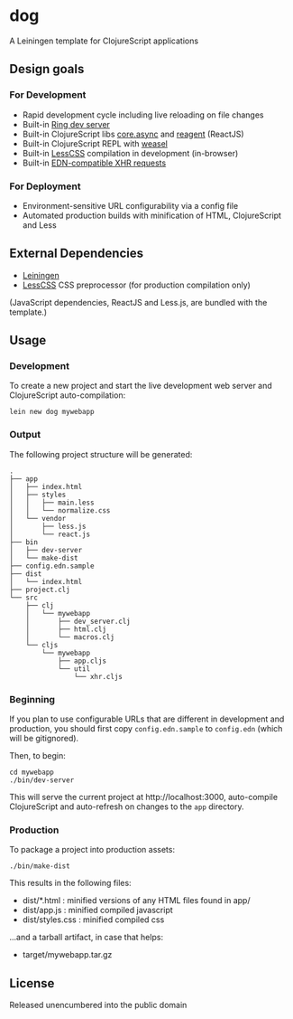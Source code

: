 # dog

A Leiningen template for ClojureScript applications

## Design goals

### For Development

- Rapid development cycle including live reloading on file changes
- Built-in [Ring dev server](https://github.com/weavejester/lein-ring)
- Built-in ClojureScript libs [core.async](https://clojure.github.io/core.async/) and [reagent](https://github.com/holmsand/reagent) (ReactJS)
- Built-in ClojureScript REPL with [weasel](https://github.com/tomjakubowski/weasel)
- Built-in [LessCSS](http://lesscss.org/) compilation in development (in-browser)
- Built-in [EDN-compatible XHR requests](https://github.com/pandeiro/dog/blob/master/src/leiningen/new/dog/xhr.cljs)

### For Deployment

- Environment-sensitive URL configurability via a config file
- Automated production builds with minification of HTML, ClojureScript and Less

## External Dependencies

- [Leiningen](https://github.com/technomancy/leiningen)
- [LessCSS](http://lesscss.org/) CSS preprocessor (for production compilation only)

(JavaScript dependencies, ReactJS and Less.js, are bundled with the template.)

## Usage

### Development

To create a new project and start the live development
web server and ClojureScript auto-compilation:

    lein new dog mywebapp

### Output

The following project structure will be generated:

    .
    ├── app
    │   ├── index.html
    │   ├── styles
    │   │   ├── main.less
    │   │   └── normalize.css
    │   └── vendor
    │       ├── less.js
    │       └── react.js
    ├── bin
    │   ├── dev-server
    │   └── make-dist
    ├── config.edn.sample
    ├── dist
    │   └── index.html
    ├── project.clj
    └── src
        ├── clj
        │   └── mywebapp
        │       ├── dev_server.clj
        │       ├── html.clj
        │       └── macros.clj
        └── cljs
            └── mywebapp
                ├── app.cljs
                └── util
                    └── xhr.cljs

### Beginning

If you plan to use configurable URLs that are different in development
and production, you should first copy `config.edn.sample` to `config.edn`
(which will be gitignored).

Then, to begin:

    cd mywebapp
    ./bin/dev-server

This will serve the current project at http://localhost:3000,
auto-compile ClojureScript and auto-refresh on changes to the
`app` directory.

### Production

To package a project into production assets:

    ./bin/make-dist

This results in the following files:

- dist/*.html     : minified versions of any HTML files found in app/
- dist/app.js     : minified compiled javascript
- dist/styles.css : minified compiled css

...and a tarball artifact, in case that helps:

- target/mywebapp.tar.gz

## License

Released unencumbered into the public domain
